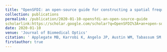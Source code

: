 ```yaml
---
title: "OpenSFDI: an open-source guide for constructing a spatial frequency domain imaging system"
collection: publications
permalink: /publication/2020-01-10-opensfdi-an-open-source-guide
scholarlink:https://scholar.google.com/scholar?q=OpenSFDI%3A+an+open-source+guide+for+constructing+a+spatial+frequency+domain+imaging+system
date: 2020-01-10
venue: 'Journal of Biomedical Optics'
citation: ' Applegate MB, Karrobi K, Angelo JP, Austin WM, Tabassum SM, Aguénounon E, Tilbury K, Saager RB, Gioux S, Roblyer DM, &quot;OpenSFDI: an open-source guide for constructing a spatial frequency domain imaging system,&quot; J. Biomed. Opt. 25(1) 016002 (10 January 2020)'
firstauthor: true
---
```

